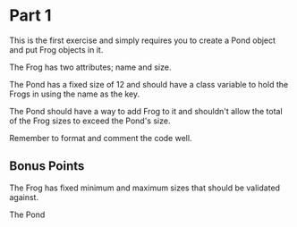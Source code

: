 Part 1
===========

This is the first exercise and simply requires you to create a Pond object and put Frog objects in it.

The Frog has two attributes; name and size.

The Pond has a fixed size of 12 and should have a class variable to hold the Frogs in using the name as the key.

The Pond should have a way to add Frog to it and shouldn't allow the total of the Frog sizes to exceed the Pond's size.

Remember to format and comment the code well.


## Bonus Points
The Frog has fixed minimum and maximum sizes that should be validated against.

The Pond 